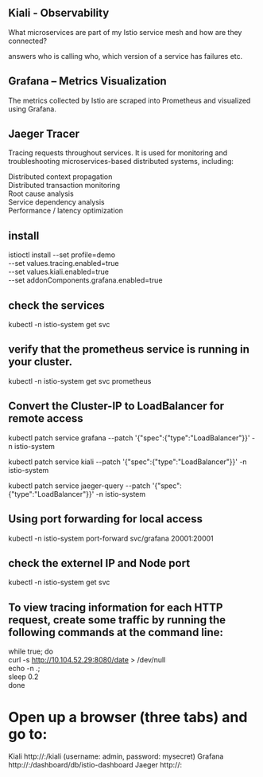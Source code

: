 
## Kiali - Observability
What microservices are part of my Istio service mesh and how are they connected?

answers who is calling who, which version of a service has failures etc.

## Grafana – Metrics Visualization
The metrics collected by Istio are scraped into Prometheus and visualized using Grafana.

## Jaeger Tracer 
 Tracing requests throughout services. It is used for monitoring and troubleshooting microservices-based distributed systems, including:

Distributed context propagation <br/>
Distributed transaction monitoring <br/>
Root cause analysis <br/>
Service dependency analysis <br/>
Performance / latency optimization <br/>

## install
istioctl install --set profile=demo \
--set values.tracing.enabled=true  \
--set values.kiali.enabled=true  \
--set addonComponents.grafana.enabled=true

## check the services 
kubectl -n istio-system get svc

## verify that the prometheus service is running in your cluster.
kubectl -n istio-system get svc prometheus

## Convert the Cluster-IP to LoadBalancer for remote access
kubectl patch service grafana --patch '{"spec":{"type":"LoadBalancer"}}' -n istio-system

kubectl patch service kiali --patch '{"spec":{"type":"LoadBalancer"}}' -n istio-system

kubectl patch service jaeger-query --patch '{"spec":{"type":"LoadBalancer"}}' -n istio-system

## Using port forwarding for local access
kubectl -n istio-system port-forward svc/grafana 20001:20001


## check the externel IP and Node port  
kubectl -n istio-system get svc

## To view tracing information for each HTTP request, create some traffic by running the following commands at the command line:

while true; do <br>
  curl -s http://10.104.52.29:8080/date > /dev/null <br>
  echo -n .; <br>
  sleep 0.2 <br>
done <br>

# Open up a browser (three tabs) and go to:
Kiali http://<Exterternal IP>:<Node Port>/kiali (username: admin, password: mysecret)
Grafana http://<Exterternal IP>:<Node Port>/dashboard/db/istio-dashboard
Jaeger http://<Exterternal IP>:<Node Port>
